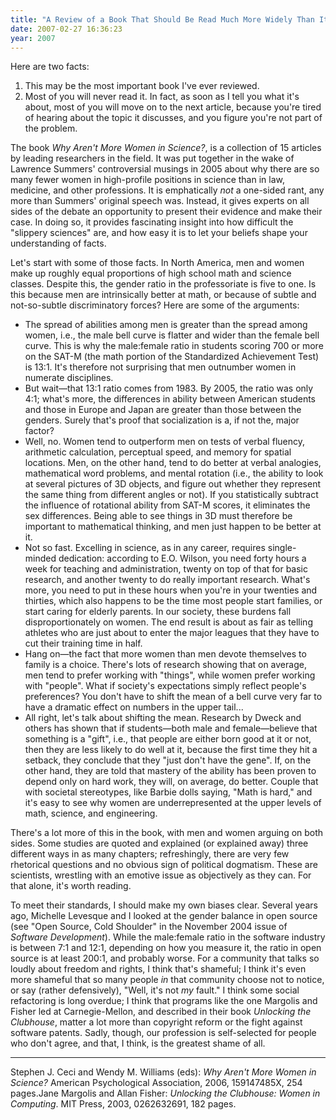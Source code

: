 ```yaml
---
title: "A Review of a Book That Should Be Read Much More Widely Than It Will Be"
date: 2007-02-27 16:36:23
year: 2007
---
```

Here are two facts:
<ol>
  <li>This may be the most important book I've ever reviewed.</li>
  <li>Most of you will never read it.  In fact, as soon as I tell you what it's about, most of you will move on to the next article, because you're tired of hearing about the topic it discusses, and you figure you're not part of the problem.</li>
</ol>
The book <cite>Why Aren't More Women in Science?</cite>, is a collection of 15 articles by leading researchers in the field.  It was put together in the wake of Lawrence Summers' controversial musings in 2005 about why there are so many fewer women in high-profile positions in science than in law, medicine, and other professions.  It is emphatically <em>not</em> a one-sided rant, any more than Summers' original speech was.  Instead, it gives experts on all sides of the debate an opportunity to present their evidence and make their case. In doing so, it provides fascinating insight into how difficult the "slippery sciences" are, and how easy it is to let your beliefs shape your understanding of facts.

Let's start with some of those facts.  In North America, men and women make up roughly equal proportions of high school math and science classes.  Despite this, the gender ratio in the professoriate is five to one.  Is this because men are intrinsically better at math, or because of subtle and not-so-subtle discriminatory forces?  Here are some of the arguments:
<ul>
  <li>The spread of abilities among men is greater than the spread among women, i.e., the male bell curve is flatter and wider than the female bell curve.  This is why the male:female ratio in students scoring 700 or more on the SAT-M (the math portion of the Standardized Achievement Test) is 13:1.  It's therefore not surprising that men outnumber women in numerate disciplines.</li>
  <li>But wait—that 13:1 ratio comes from 1983.  By 2005, the ratio was only 4:1; what's more, the differences in ability between American students and those in Europe and Japan are greater than those between the genders.  Surely that's proof that socialization is a, if not the, major factor?</li>
  <li>Well, no.  Women tend to outperform men on tests of verbal fluency, arithmetic calculation, perceptual speed, and memory for spatial locations.  Men, on the other hand, tend to do better at verbal analogies, mathematical word problems, and mental rotation (i.e., the ability to look at several pictures of 3D objects, and figure out whether they represent the same thing from different angles or not).  If you statistically subtract the influence of rotational ability from SAT-M scores, it eliminates the sex differences.  Being able to see things in 3D must therefore be important to mathematical thinking, and men just happen to be better at it.</li>
  <li>Not so fast.  Excelling in science, as in any career, requires single-minded dedication: according to E.O. Wilson, you need forty hours a week for teaching and administration, twenty on top of that for basic research, and another twenty to do really important research.  What's more, you need to put in these hours when you're in your twenties and thirties, which also happens to be the time most people start families, or start caring for elderly parents.  In our society, these burdens fall disproportionately on women.  The end result is about as fair as telling athletes who are just about to enter the major leagues that they have to cut their training time in half.</li>
  <li>Hang on—the fact that more women than men devote themselves to family is a choice.  There's lots of research showing that on average, men tend to prefer working with "things", while women prefer working with "people".  What if society's expectations simply reflect people's preferences?  You don't have to shift the mean of a bell curve very far to have a dramatic effect on numbers in the upper tail...</li>
  <li>All right, let's talk about shifting the mean.  Research by Dweck and others has shown that if students—both male and female—believe that something is a "gift", i.e., that people are either born good at it or not, then they are less likely to do well at it, because the first time they hit a setback, they conclude that they "just don't have the gene".  If, on the other hand, they are told that mastery of the ability has been proven to depend only on hard work, they will, on average, do better.  Couple that with societal stereotypes, like Barbie dolls saying, "Math is hard," and it's easy to see why women are underrepresented at the upper levels of math, science, and engineering.</li>
</ul>
There's a lot more of this in the book, with men and women arguing on both sides.  Some studies are quoted and explained (or explained away) three different ways in as many chapters; refreshingly, there are very few rhetorical questions and no obvious sign of political dogmatism.  These are scientists, wrestling with an emotive issue as objectively as they can.  For that alone, it's worth reading.

To meet their standards, I should make my own biases clear. Several years ago, Michelle Levesque and I looked at the gender balance in open source (see "Open Source, Cold Shoulder" in the November 2004 issue of <cite>Software Development</cite>).  While the male:female ratio in the software industry is between 7:1 and 12:1, depending on how you measure it, the ratio in open source is at least 200:1, and probably worse.  For a community that talks so loudly about freedom and rights, I think that's shameful; I think it's even more shameful that so many people <em>in</em> that community choose not to notice, or say (rather defensively), "Well, it's not <em>my</em> fault."  I think some social refactoring is long overdue; I think that programs like the one Margolis and Fisher led at Carnegie-Mellon, and described in their book <cite>Unlocking the Clubhouse</cite>, matter a lot more than copyright reform or the fight against software patents. Sadly, though, our profession is self-selected for people who don't agree, and that, I think, is the greatest shame of all.

<hr />Stephen J. Ceci and Wendy M. Williams (eds): <cite>Why Aren't More Women in Science?</cite> American Psychological Association, 2006, 159147485X, 254 pages.Jane Margolis and Allan Fisher: <cite>Unlocking the Clubhouse: Women in Computing</cite>.  MIT Press, 2003, 0262632691, 182 pages.
